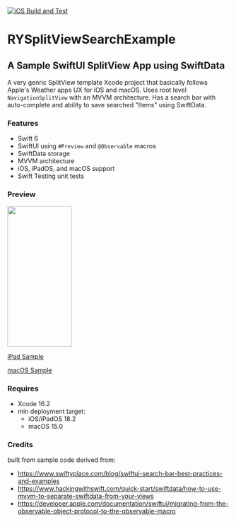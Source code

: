 [![iOS Build and Test](https://github.com/ryiosdev/RYSplitViewSearchExample/actions/workflows/ios.yml/badge.svg)](https://github.com/ryiosdev/RYSplitViewSearchExample/actions/workflows/ios.yml)
# RYSplitViewSearchExample

## A Sample SwiftUI SplitView App using SwiftData
A very genric SplitView template Xcode project that basically follows Apple's Weather apps UX for iOS and macOS. Uses root level `NavigationSplitView` with an MVVM architecture. Has a search bar with auto-complete and ability to save searched "Items" using SwiftData. 

### Features
* Swift 6
* SwiftUI using `#Preview` and `@Observable` macros
* SwiftData storage
* MVVM architecture
* iOS, iPadOS, and macOS support
* Swift Testing unit tests

### Preview
<img src="./assets/video/iPhone16ProMaxPortrait.gif" width="146" height="318"/>

[iPad Sample](./assets/video/iPad11Landscape.gif)

[macOS Sample](./assets/video/macOS.gif)

### Requires
* Xcode 16.2
* min deployment target:
  * iOS/iPadOS 18.2
  * macOS 15.0 

### Credits
built from sample code derived from:
* https://www.swiftyplace.com/blog/swiftui-search-bar-best-practices-and-examples
* https://www.hackingwithswift.com/quick-start/swiftdata/how-to-use-mvvm-to-separate-swiftdata-from-your-views
* https://developer.apple.com/documentation/swiftui/migrating-from-the-observable-object-protocol-to-the-observable-macro

  

